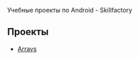 Учебные проекты по Android - Skillfactory


## Проекты
* [Arrays](https://github.com/abodrij/sf_android/tree/main/src/Main.java)